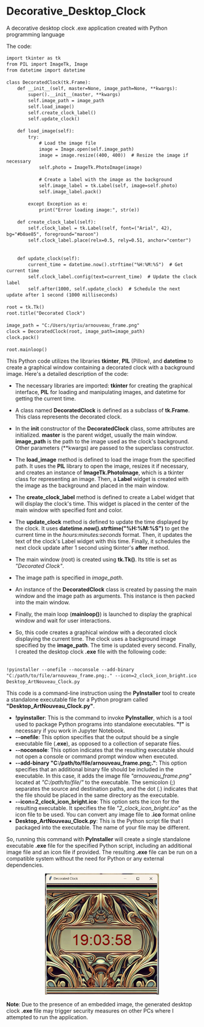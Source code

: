 # Decorative_Desktop_Clock
A decorative desktop clock .exe application created with Python programming language

The code:

```
import tkinter as tk
from PIL import ImageTk, Image
from datetime import datetime

class DecoratedClock(tk.Frame):
    def __init__(self, master=None, image_path=None, **kwargs):
        super().__init__(master, **kwargs)
        self.image_path = image_path
        self.load_image()
        self.create_clock_label()
        self.update_clock()

    def load_image(self):
        try:
            # Load the image file
            image = Image.open(self.image_path)
            image = image.resize((400, 400))  # Resize the image if necessary
            self.photo = ImageTk.PhotoImage(image)

            # Create a label with the image as the background
            self.image_label = tk.Label(self, image=self.photo)
            self.image_label.pack()

        except Exception as e:
            print("Error loading image:", str(e))

    def create_clock_label(self):
        self.clock_label = tk.Label(self, font=("Arial", 42), bg="#b0ae85", foreground="maroon")
        self.clock_label.place(relx=0.5, rely=0.51, anchor="center")
     
        
    def update_clock(self):
        current_time = datetime.now().strftime("%H:%M:%S")  # Get current time
        self.clock_label.config(text=current_time)  # Update the clock label
        self.after(1000, self.update_clock)  # Schedule the next update after 1 second (1000 milliseconds)

root = tk.Tk()
root.title("Decorated Clock")

image_path = "C:/Users/syriu/arnouveau_frame.png"
clock = DecoratedClock(root, image_path=image_path)
clock.pack()

root.mainloop()
```


This Python code utilizes the libraries **tkinter**, **PIL** (Pillow), and **datetime** to create a graphical window containing a decorated clock with a background image. Here's a detailed description of the code:

- The necessary libraries are imported: **tkinter** for creating the graphical interface, **PIL** for loading and manipulating images, and datetime for getting the current time.

- A class named **DecoratedClock** is defined as a subclass of **tk.Frame**. This class represents the decorated clock.

- In the __init__ constructor of the **DecoratedClock** class, some attributes are initialized. **master** is the parent widget, usually the main window. **image_path** is the path to the image used as the clock's background. Other parameters (**kwargs) are passed to the superclass constructor.

- The **load_image** method is defined to load the image from the specified path. It uses the **PIL** library to open the image, resizes it if necessary, and creates an instance of **ImageTk.PhotoImage**, which is a tkinter class for representing an image. Then, a **Label** widget is created with the image as the background and placed in the main window.

- The **create_clock_label** method is defined to create a Label widget that will display the clock's time. This widget is placed in the center of the main window with specified font and color.

- The **update_clock** method is defined to update the time displayed by the clock. It uses **datetime.now().strftime("%H:%M:%S")** to get the current time in the *hours:minutes:seconds* format. Then, it updates the text of the clock's Label widget with this time. Finally, it schedules the next clock update after 1 second using tkinter's **after** method.

- The main window (root) is created using **tk.Tk()**. Its title is set as *"Decorated Clock"*.

- The image path is specified in *image_path*.

- An instance of the **DecoratedClock** class is created by passing the main window and the image path as arguments. This instance is then packed into the main window.

- Finally, the main loop (**mainloop()**) is launched to display the graphical window and wait for user interactions.

- So, this code creates a graphical window with a decorated clock displaying the current time. The clock uses a background image specified by the **image_path**. The time is updated every second. Finally, I created the desktop clock **.exe** file with the following code:

```

!pyinstaller --onefile --noconsole --add-binary "C:/path/to/file/arnouveau_frame.png;." --icon=2_clock_icon_bright.ico Desktop_ArtNouveau_Clock.py

```


This code is a command-line instruction using the **PyInstaller** tool to create a standalone executable file for a Python program called **"Desktop_ArtNouveau_Clock.py"**.

- **!pyinstaller**: This is the command to invoke **PyInstaller**, which is a tool used to package Python programs into standalone executables. **"!"** is necessary if you work in Jupyter Notebook.
- **--onefile**: This option specifies that the output should be a single executable file (**.exe**), as opposed to a collection of separate files.
- **--noconsole**: This option indicates that the resulting executable should not open a console or command prompt window when executed.
- **--add-binary "C:/path/to/file/arnouveau_frame.png;."**: This option specifies that an additional binary file should be included in the executable. In this case, it adds the image file *"arnouveau_frame.png"* located at *"C:/path/to/file/"* to the executable. The semicolon (;) separates the source and destination paths, and the dot (.) indicates that the file should be placed in the same directory as the executable.
- **--icon=2_clock_icon_bright.ico**: This option sets the icon for the resulting executable. It specifies the file *"2_clock_icon_bright.ico"* as the icon file to be used. You can convert  any image file to **.ico** format online
- **Desktop_ArtNouveau_Clock.py**: This is the Python script file that I packaged into the executable. The name of your file may be different.

So, running this command with **PyInstaller** will create a single standalone executable **.exe** file for the specified Python script, including an additional image file and an icon file if provided. The resulting **.exe** file can be run on a compatible system without the need for Python or any external dependencies.

<div align="center">
  <img src="https://github.com/Praemuntiacus/Decorative_Desktop_Clock/raw/main/desktop%20clock%20view.png" alt="Desktop Clock View" width="300px">
</div>


**Note**: Due to the presence of an embedded image, the generated desktop clock **.exe** file may trigger security measures on other PCs where I attempted to run the application.






